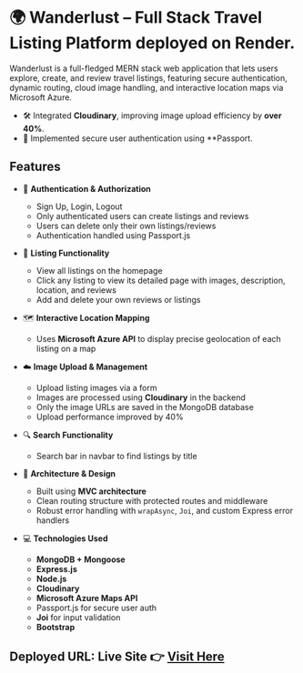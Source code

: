 # 🌍 Wanderlust – Full Stack Travel Listing Platform deployed on Render.

Wanderlust is a full-fledged MERN stack web application that lets users explore, create, and review travel listings, featuring secure authentication, dynamic routing, cloud image handling, and interactive location maps via Microsoft Azure.

- 🛠️ Integrated **Cloudinary**, improving image upload efficiency by **over 40%**.
- 🔐 Implemented secure user authentication using **Passport.

## Features

- 🔐 **Authentication & Authorization**
  - Sign Up, Login, Logout
  - Only authenticated users can create listings and reviews
  - Users can delete only their own listings/reviews
  - Authentication handled using Passport.js

- 🧭 **Listing Functionality**
  - View all listings on the homepage
  - Click any listing to view its detailed page with images, description, location, and reviews
  - Add and delete your own reviews or listings

- 🗺️ **Interactive Location Mapping**
  - Uses **Microsoft Azure API** to display precise geolocation of each listing on a map

- ☁️ **Image Upload & Management**
  - Upload listing images via a form
  - Images are processed using **Cloudinary** in the backend
  - Only the image URLs are saved in the MongoDB database
  - Upload performance improved by 40%

- 🔍 **Search Functionality**
  - Search bar in navbar to find listings by title

- 🧱 **Architecture & Design**
  - Built using **MVC architecture**
  - Clean routing structure with protected routes and middleware
  - Robust error handling with `wrapAsync`, `Joi`, and custom Express error handlers

- 💻 **Technologies Used**
  - **MongoDB + Mongoose**
  - **Express.js**
  - **Node.js**
  - **Cloudinary**
  - **Microsoft Azure Maps API**
  - Passport.js for secure user auth
  - **Joi** for input validation
  - **Bootstrap** 


## Deployed URL: **Live Site 👉** [Visit Here](https://wanderlust-hcp4.onrender.com)



